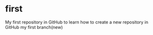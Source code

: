 # first
My first repository in GitHub to learn how to create a new repository in GitHub
my first branch(new)
